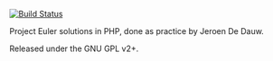 [![Build Status](https://secure.travis-ci.org/JeroenDeDauw/EulerPhp.png?branch=master)](http://travis-ci.org/JeroenDeDauw/EulerPhp)

Project Euler solutions in PHP, done as practice by Jeroen De Dauw.

Released under the GNU GPL v2+.
